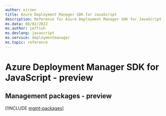 ```yaml
---
author: xirzec
title: Azure Deployment Manager SDK for JavaScript
description: Reference for Azure Deployment Manager SDK for JavaScript
ms.data: 08/02/2022
ms.author: jeffish
ms.devlang: javascript
ms.service: deploymentmanager
ms.topic: reference
---
```

# Azure Deployment Manager SDK for JavaScript - preview

## Management packages - preview
[!INCLUDE [mgmt-packages](deployment-manager-mgmt-index.md)]